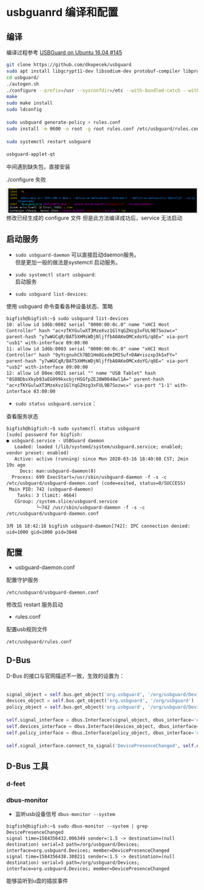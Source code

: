 <!-- en_title: usbguard compile and setting -->

# usbguanrd 编译和配置

## 编译

编译过程参考 [USBGuard on Ubuntu 16.04 #145](https://github.com/USBGuard/usbguard/issues/145)

```bash
git clone https://github.com/dkopecek/usbguard
sudo apt install libgcrypt11-dev libsodium-dev protobuf-compiler libprotobuf-dev libdbus-1-dev libdbus-glib-1-dev libpolkit-gobject-1-dev
cd usbguard/
./autogen.sh
./configure --prefix=/usr --sysconfdir=/etc --with-bundled-catch --with-bundled-pegtl --with-gui-qt=qt4 --enable-systemd
make
sudo make install
sudo ldconfig

sudo usbguard generate-policy > rules.conf
sudo install -m 0600 -o root -g root rules.conf /etc/usbguard/rules.conf

sudo systemctl restart usbguard

usbguard-applet-qt
```

中间遇到缺失包，直接安装

./configure 失败

![](https://github.com/TheBigFish/blog/raw/master/202003/modify_configure.png)
修改已经生成的 configure 文件
但是此方法编译成功后，service 无法启动

## 启动服务

- `sudo usbguard-daemon` 可以直接启动daemon服务。  
但是更加一般的做法是systemctl 启动服务。  

- `sudo systemctl start usbguard`:  
启动服务

- `sudo usbguard list-devices`:  

使用 usbguard 命令查看各种设备状态、策略

```shell
bigfish@bigfish:~$ sudo usbguard list-devices
10: allow id 1d6b:0002 serial "0000:00:0c.0" name "xHCI Host Controller" hash "ac+zTKYGulwXT3MzeXvz1GlYqGZHzg3xFUL9B7Sozwc=" parent-hash "y7wWUCqR/BAT5XHMsWDjNljffbA0AKeOMCxdoYG/q8E=" via-port "usb1" with-interface 09:00:00
11: allow id 1d6b:0003 serial "0000:00:0c.0" name "xHCI Host Controller" hash "9yYcgnuhCh7BD1Hm8GxdmIMISuf+DAW+iszxp3kSxFY=" parent-hash "y7wWUCqR/BAT5XHMsWDjNljffbA0AKeOMCxdoYG/q8E=" via-port "usb2" with-interface 09:00:00
12: allow id 80ee:0021 serial "" name "USB Tablet" hash "8S88DbsXkyb93aEG099kxcbjrHSGfpZEJ8W0048wl1A=" parent-hash "ac+zTKYGulwXT3MzeXvz1GlYqGZHzg3xFUL9B7Sozwc=" via-port "1-1" with-interface 03:00:00
```

- `sudo status usbguard.service`：  

查看服务状态

```shell
bigfish@bigfish:~$ sudo systemctl status usbguard
[sudo] password for bigfish:
● usbguard.service - USBGuard daemon
   Loaded: loaded (/lib/systemd/system/usbguard.service; enabled; vendor preset: enabled)
   Active: active (running) since Mon 2020-03-16 18:40:08 CST; 2min 19s ago
     Docs: man:usbguard-daemon(8)
  Process: 699 ExecStart=/usr/sbin/usbguard-daemon -f -s -c /etc/usbguard/usbguard-daemon.conf (code=exited, status=0/SUCCESS)
 Main PID: 742 (usbguard-daemon)
    Tasks: 3 (limit: 4664)
   CGroup: /system.slice/usbguard.service
           └─742 /usr/sbin/usbguard-daemon -f -s -c /etc/usbguard/usbguard-daemon.conf

3月 16 18:42:18 bigfish usbguard-daemon[742]: IPC connection denied: uid=1000 gid=1000 pid=3848
```

## 配置

- usbguard-daemon.conf

配置守护服务

`/etc/usbguard/usbguard-daemon.conf`

修改后 restart 服务启动

- rules.conf

配置usb规则文件

`/etc/usbguard/rules.conf`

## D-Bus

D-Bus 的接口与官网描述不一致，生效的设置为：

```python

signal_object = self.bus.get_object('org.usbguard', '/org/usbguard/Devices')
devices_object = self.bus.get_object('org.usbguard', '/org/usbguard')
policy_object = self.bus.get_object('org.usbguard', '/org/usbguard/Devices')

self.signal_interface = dbus.Interface(signal_object, dbus_interface='org.usbguard.Devices')
self.devices_interface = dbus.Interface(devices_object, dbus_interface='org.usbguard.Devices')
self.policy_interface = dbus.Interface(policy_object, dbus_interface='org.usbguard.Policy')

self.signal_interface.connect_to_signal('DevicePresenceChanged', self.on_device_presence_changed)
```

## D-Bus 工具

### d-feet

### dbus-monitor

- 监听usb设备信号
`dbus-monitor --system`

```
bigfish@bigfish:~$ sudo dbus-monitor --system | grep DevicePresenceChanged
signal time=1584356432.006349 sender=:1.5 -> destination=(null destination) serial=3 path=/org/usbguard/Devices; interface=org.usbguard.Devices; member=DevicePresenceChanged
signal time=1584356438.308211 sender=:1.5 -> destination=(null destination) serial=5 path=/org/usbguard/Devices; interface=org.usbguard.Devices; member=DevicePresenceChanged
```

能够监听到u盘的插拔事件
